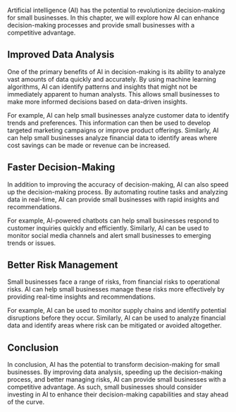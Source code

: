 
Artificial intelligence (AI) has the potential to revolutionize decision-making for small businesses. In this chapter, we will explore how AI can enhance decision-making processes and provide small businesses with a competitive advantage.

Improved Data Analysis
----------------------

One of the primary benefits of AI in decision-making is its ability to analyze vast amounts of data quickly and accurately. By using machine learning algorithms, AI can identify patterns and insights that might not be immediately apparent to human analysts. This allows small businesses to make more informed decisions based on data-driven insights.

For example, AI can help small businesses analyze customer data to identify trends and preferences. This information can then be used to develop targeted marketing campaigns or improve product offerings. Similarly, AI can help small businesses analyze financial data to identify areas where cost savings can be made or revenue can be increased.

Faster Decision-Making
----------------------

In addition to improving the accuracy of decision-making, AI can also speed up the decision-making process. By automating routine tasks and analyzing data in real-time, AI can provide small businesses with rapid insights and recommendations.

For example, AI-powered chatbots can help small businesses respond to customer inquiries quickly and efficiently. Similarly, AI can be used to monitor social media channels and alert small businesses to emerging trends or issues.

Better Risk Management
----------------------

Small businesses face a range of risks, from financial risks to operational risks. AI can help small businesses manage these risks more effectively by providing real-time insights and recommendations.

For example, AI can be used to monitor supply chains and identify potential disruptions before they occur. Similarly, AI can be used to analyze financial data and identify areas where risk can be mitigated or avoided altogether.

Conclusion
----------

In conclusion, AI has the potential to transform decision-making for small businesses. By improving data analysis, speeding up the decision-making process, and better managing risks, AI can provide small businesses with a competitive advantage. As such, small businesses should consider investing in AI to enhance their decision-making capabilities and stay ahead of the curve.
